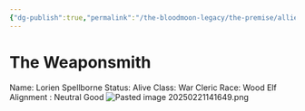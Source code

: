 ```yaml
---
{"dg-publish":true,"permalink":"/the-bloodmoon-legacy/the-premise/allied-np-cs/members-of-the-silver-stake/lorien-spellborne/"}
---
```



# The Weaponsmith
Name: Lorien Spellborne
Status: Alive
Class: War Cleric
Race: Wood Elf
Alignment : Neutral Good
![Pasted image 20250221141649.png](/img/user/Pasted%20image%2020250221141649.png)